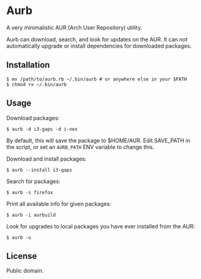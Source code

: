 # Aurb

A very minimalistic AUR (Arch User Repository) utility.

Aurb can download, search, and look for updates on the AUR.
It can *not* automatically upgrade or install dependencies for downloaded packages.

## Installation

    $ mv /path/to/aurb.rb ~/.bin/aurb # or anywhere else in your $PATH
    $ chmod +x ~/.bin/aurb

## Usage

Download packages:

    $ aurb -d i3-gaps -d i-nex

By default, this will save the package to $HOME/AUR. Edit SAVE_PATH in the script, or set an `AURB_PATH` ENV variable to change this.

Download and install packages:

    $ aurb --install i3-gaps

Search for packages:

    $ aurb -s firefox

Print all available info for given packages:

    $ aurb -i aurbuild

Look for upgrades to local packages you have ever installed from the AUR:

    $ aurb -u

## License

Public domain.
